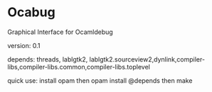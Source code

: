 Ocabug
======

Graphical Interface for Ocamldebug

version: 0.1

depends: threads, lablgtk2, lablgtk2.sourceview2,dynlink,compiler-libs,compiler-libs.common,compiler-libs.toplevel


quick use: install opam then opam install @depends then make

